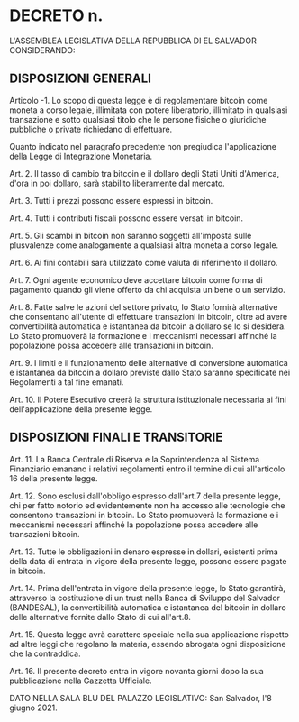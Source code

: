 # DECRETO n.
L'ASSEMBLEA LEGISLATIVA DELLA REPUBBLICA DI EL SALVADOR
CONSIDERANDO:

## DISPOSIZIONI GENERALI
Articolo -1. Lo scopo di questa legge è di regolamentare bitcoin come moneta a corso legale, 
illimitata con potere liberatorio, illimitato in qualsiasi transazione e sotto qualsiasi titolo 
che le persone fisiche o giuridiche pubbliche o private richiedano di effettuare.


Quanto indicato nel paragrafo precedente non pregiudica l'applicazione della 
Legge di Integrazione Monetaria.


Art. 2. Il tasso di cambio tra bitcoin e il dollaro degli Stati Uniti d'America, d'ora in poi dollaro, 
sarà stabilito liberamente dal mercato.


Art. 3. Tutti i prezzi possono essere espressi in bitcoin. 


Art. 4. Tutti i contributi fiscali possono essere versati in bitcoin. 

Art. 5. Gli scambi in bitcoin non saranno soggetti all'imposta sulle plusvalenze come analogamente a 
qualsiasi altra moneta a corso legale. 

Art. 6. Ai fini contabili sarà utilizzato come valuta di riferimento il dollaro. 

Art. 7. Ogni agente economico deve accettare bitcoin come forma di pagamento quando gli viene 
offerto da chi acquista un bene o un servizio.


Art. 8. Fatte salve le azioni del settore privato, lo Stato fornirà alternative che consentano 
all'utente di effettuare transazioni in bitcoin, oltre ad avere convertibilità automatica e 
istantanea da bitcoin a dollaro se lo si desidera. Lo Stato promuoverà la formazione e i meccanismi 
necessari affinché la popolazione possa accedere alle transazioni in bitcoin.


Art. 9. I limiti e il funzionamento delle alternative di conversione automatica e istantanea da 
bitcoin a dollaro previste dallo Stato saranno specificate nei Regolamenti a tal fine emanati.


Art. 10. Il Potere Esecutivo creerà la struttura istituzionale necessaria ai fini dell'applicazione 
della presente legge.


## DISPOSIZIONI FINALI E TRANSITORIE
Art. 11. La Banca Centrale di Riserva e la Soprintendenza al Sistema Finanziario 
emanano i relativi regolamenti entro il termine di cui all'articolo 16 della 
presente legge.


Art. 12. Sono esclusi dall'obbligo espresso dall'art.7 della presente legge, 
chi per fatto notorio ed evidentemente non ha accesso alle tecnologie che 
consentono transazioni in bitcoin. Lo Stato promuoverà la formazione e i 
meccanismi necessari affinché la popolazione possa accedere alle transazioni bitcoin.


Art. 13. Tutte le obbligazioni in denaro espresse in dollari, esistenti prima 
della data di entrata in vigore della presente legge, possono essere pagate in bitcoin.


Art. 14. Prima dell'entrata in vigore della presente legge, lo Stato garantirà, 
attraverso la costituzione di un trust nella Banca di Sviluppo del Salvador (BANDESAL), 
la convertibilità automatica e istantanea del bitcoin in dollaro delle alternative 
fornite dallo Stato di cui all'art.8.


Art. 15. Questa legge avrà carattere speciale nella sua applicazione rispetto ad 
altre leggi che regolano la materia, essendo abrogata ogni disposizione che la contraddica.


Art. 16. Il presente decreto entra in vigore novanta giorni dopo la sua pubblicazione 
nella Gazzetta Ufficiale.

DATO NELLA SALA BLU DEL PALAZZO LEGISLATIVO: San Salvador, l'8 giugno 2021.
